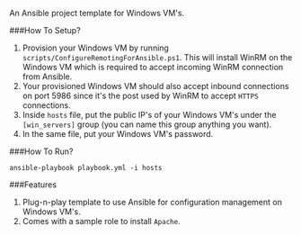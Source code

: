 An Ansible project template for Windows VM's. 

###How To Setup?

1) Provision your Windows VM by running `scripts/ConfigureRemotingForAnsible.ps1`. This will install WinRM on the Windows VM which is required to accept incoming WinRM connection from Ansible.
2) Your provisioned Windows VM should also accept inbound connections on port 5986 since it's the post used by WinRM to accept `HTTPS` connections.
3) Inside `hosts` file, put the public IP's of your Windows VM's under the `[win_servers]` group (you can name this group anything you want).
4) In the same file, put your Windows VM's password.

###How To Run?

`ansible-playbook playbook.yml -i hosts`

###Features

1) Plug-n-play template to use Ansible for configuration management on Windows VM's.
2) Comes with a sample role to install `Apache`.